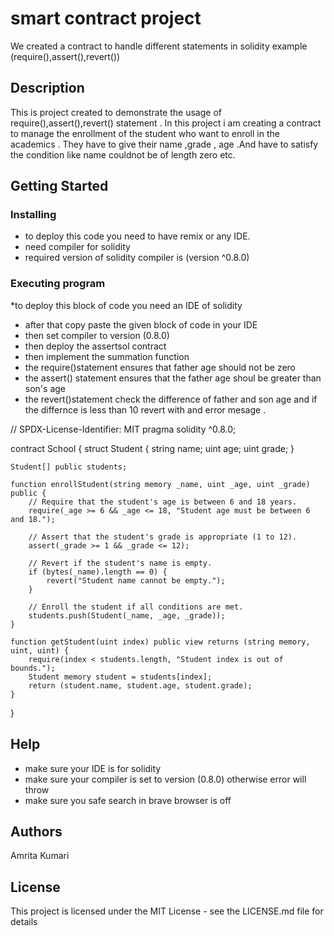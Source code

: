 # smart contract project 
We created a contract to handle different statements in solidity example (require(),assert(),revert())

## Description

This is project created to demonstrate the usage of require(),assert(),revert() statement .
In this project i am creating a  contract to manage the enrollment of the student who want to enroll in the academics . They have to give their name ,grade , age .And have to satisfy the condition like name couldnot be of length zero etc.

## Getting Started

### Installing

* to deploy this code you need to have remix or any IDE.
* need compiler for solidity 
* required version of solidity compiler is (version ^0.8.0)

### Executing program

*to deploy this block of code you need an IDE of  solidity
* after that copy paste the given block of code in your IDE
* then set compiler to version (0.8.0)
* then deploy the assertsol contract
* then implement the summation function
* the require()statement ensures that father age should not be zero
* the assert() statement ensures that the father age shoul be greater than son's age 
* the revert()statement check the difference of father and son age and if the differnce is less than 10 revert with and error mesage .


// SPDX-License-Identifier: MIT
pragma solidity ^0.8.0;

contract School {
    struct Student {
        string name;
        uint age;
        uint grade;
    }

    Student[] public students;

    function enrollStudent(string memory _name, uint _age, uint _grade) public {
        // Require that the student's age is between 6 and 18 years.
        require(_age >= 6 && _age <= 18, "Student age must be between 6 and 18.");

        // Assert that the student's grade is appropriate (1 to 12).
        assert(_grade >= 1 && _grade <= 12);

        // Revert if the student's name is empty.
        if (bytes(_name).length == 0) {
            revert("Student name cannot be empty.");
        }

        // Enroll the student if all conditions are met.
        students.push(Student(_name, _age, _grade));
    }

    function getStudent(uint index) public view returns (string memory, uint, uint) {
        require(index < students.length, "Student index is out of bounds.");
        Student memory student = students[index];
        return (student.name, student.age, student.grade);
    }
}


## Help
* make sure your IDE is for solidity 
*  make sure your compiler is set to version (0.8.0) otherwise error will throw
* make sure you safe search in brave browser is off 

## Authors
Amrita Kumari


## License

This project is licensed under the MIT License - see the LICENSE.md file for details
